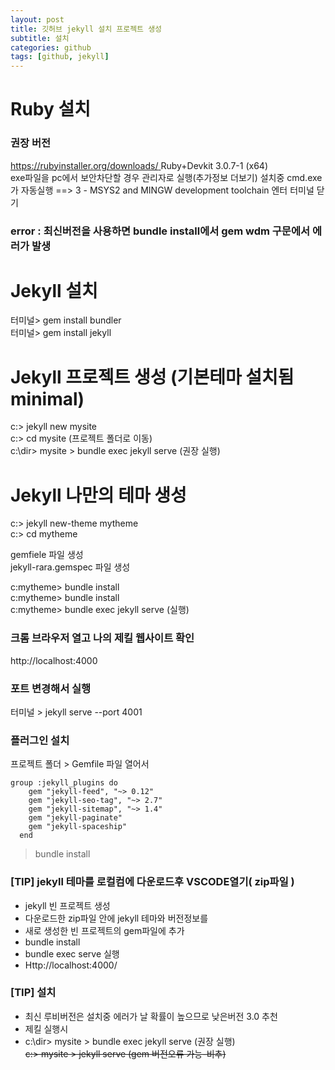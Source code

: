 ```yaml
---
layout: post
title: 깃허브 jekyll 설치 프로젝트 생성
subtitle: 설치
categories: github
tags: [github, jekyll]
---
```


# Ruby 설치  

### 권장 버전 
[https://rubyinstaller.org/downloads/  ](https://rubyinstaller.org/downloads/)
Ruby+Devkit 3.0.7-1 (x64)  
exe파일을 pc에서 보안차단할 경우 관리자로 실행(추가정보 더보기)
설치중 cmd.exe가 자동실행  ==> 3 - MSYS2 and MINGW development toolchain 엔터
터미널 닫기
### error : 최신버전을 사용하면 bundle install에서 gem wdm 구문에서 에러가 발생


# Jekyll 설치
터미널> gem install bundler  
터미널> gem install jekyll  


# Jekyll 프로젝트 생성 (기본테마 설치됨 minimal)
c:> jekyll new mysite  
c:> cd mysite  (프로젝트 폴더로 이동)  
c:\dir> mysite > bundle exec jekyll serve  (권장 실행)
# Jekyll 나만의 테마 생성  
c:> jekyll new-theme mytheme    
c:> cd mytheme  

gemfiele 파일 생성  
jekyll-rara.gemspec 파일 생성  

c:mytheme> bundle install  
c:mytheme> bundle install  
c:mytheme> bundle exec jekyll serve  (실행)  



### 크롬 브라우저 열고 나의 제킬 웹사이트 확인
http://localhost:4000 
### 포트 변경해서 실행
터미널 > jekyll serve --port 4001 

### 플러그인 설치
프로젝트 폴더 > Gemfile 파일 열어서  
```
group :jekyll_plugins do
    gem "jekyll-feed", "~> 0.12"
    gem "jekyll-seo-tag", "~> 2.7"
    gem "jekyll-sitemap", "~> 1.4"
    gem "jekyll-paginate"  
    gem "jekyll-spaceship"  
  end
```
> bundle install
> 
### [TIP] jekyll 테마를 로컬컴에 다운로드후 VSCODE열기( zip파일 )
- jekyll 빈 프로젝트 생성
- 다운로드한 zip파일 안에 jekyll 테마와 버전정보를
- 새로 생성한 빈 프로젝트의 gem파일에 추가
- bundle install
- bundle exec serve 실행
- Http://localhost:4000/
  
### [TIP] 설치 
- 최신 루비버전은 설치중 에러가 날 확률이 높으므로 낮은버전 3.0 추천
- 제킬 실행시
- c:\dir> mysite > bundle exec jekyll serve  (권장 실행)  
~~c:> mysite > jekyll serve  (gem 버전오류 가능-비추)~~
